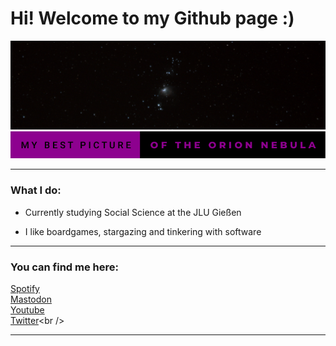 
  
# Hi! Welcome to my Github page :)

  ![Orion Nebula](Orionnebel_2.jpeg)
  ![Badge](my-best-picture-of-the-orion-nebula.svg)

-------

### What I do:
- Currently studying Social Science at the JLU Gießen

- I like boardgames, stargazing and tinkering with software

-------

### You can find me here:
[Spotify](https://open.spotify.com/user/kvqz88xd4goy62kojjy507veu)<br />
[Mastodon](https://social.tchncs.de/@thhaase)<br />
[Youtube](https://www.youtube.com/@thhaase-soz)<br />
[Twitter](https://twitter.com/thhaase_)<br />

-------


